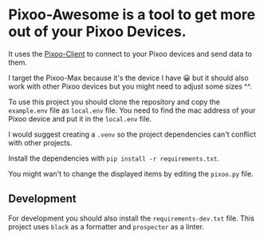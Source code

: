 Pixoo-Awesome is a tool to get more out of your Pixoo Devices.
===============================================================

It uses the [Pixoo-Client](https://github.com/virtualabs/pixoo-client) to connect to your Pixoo devices and send data to them.

I target the Pixoo-Max because it's the device I have 😀 but it should also work with other Pixoo devices but you might need to adjust some sizes ^^.

To use this project you should clone the repository and copy the `example.env` file as `local.env` file.
You need to find the mac address of your Pixoo device and put it in the `local.env` file.

I would suggest creating a `.venv` so the project dependencies can't conflict with other projects.

Install the dependencies with `pip install -r requirements.txt`.

You might wan't to change the displayed items by editing the `pixoo.py` file.


## Development
For development you should also install the `requirements-dev.txt` file.
This project uses `black` as a formatter and `prospector` as a linter.